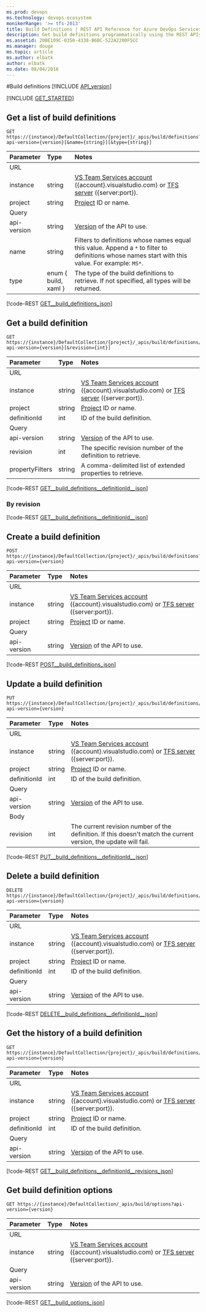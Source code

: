 ```yaml
---
ms.prod: devops
ms.technology: devops-ecosystem
monikerRange: '>= tfs-2013'
title: Build Definitions | REST API Reference for Azure DevOps Services and Team Foundation Server
description: Get build definitions programmatically using the REST APIs for Azure DevOps Services and Team Foundation Server.
ms.assetid: 20BE109C-0350-4338-B6BC-522A2200F5CC
ms.manager: douge
ms.topic: article
ms.author: elbatk
author: elbatk
ms.date: 08/04/2016
---
```


#Build definitions
[!INCLUDE [API_version](../_data/version2.md)]

[!INCLUDE [GET_STARTED](../_data/get-started.md)]

## Get a list of build definitions

```no-highlight
GET https://{instance}/DefaultCollection/{project}/_apis/build/definitions?api-version={version}[&name={string}][&type={string}]
```

| Parameter     | Type                 | Notes
|:--------------|:---------------------|:------------
| URL
| instance      | string               | [VS Team Services account](/azure/devops/integrate/get-started/rest/basics) ({account}.visualstudio.com) or [TFS server](/azure/devops/integrate/get-started/rest/basics) ({server:port}).
| project       | string               | [Project](../tfs/projects.md) ID or name.
| Query
| api-version   | string               | [Version](../../concepts/rest-api-versioning.md) of the API to use.
| name          | string               | Filters to definitions whose names equal this value. Append a `*` to filter to definitions whose names start with this value. For example: `MS*`.
| type          | enum { build, xaml } | The type of the build definitions to retrieve. If not specified, all types will be returned.

[!code-REST [GET__build_definitions_json](./_data/definitions/GET__build_definitions.json)]

## Get a build definition

```no-highlight
GET https://{instance}/DefaultCollection/{project}/_apis/build/definitions/{definitionId}?api-version={version}[&revision={int}]
```

| Parameter    | Type   | Notes
|:-------------|:-------|:------------
| URL
| instance     | string | [VS Team Services account](/azure/devops/integrate/get-started/rest/basics) ({account}.visualstudio.com) or [TFS server](/azure/devops/integrate/get-started/rest/basics) ({server:port}).
| project      | string | [Project](../tfs/projects.md) ID or name.
| definitionId | int    | ID of the build definition.
| Query
| api-version  | string | [Version](../../concepts/rest-api-versioning.md) of the API to use.
| revision     | int    | The specific revision number of the definition to retrieve.
| propertyFilters | string | A comma-delimited list of extended properties to retrieve.

[!code-REST [GET__build_definitions__definitionId__json](./_data/definitions/GET__build_definitions__definitionId_.json)]

### By revision
[!code-REST [GET__build_definitions__definitionId__json](./_data/definitions/GET__build_definitions__definitionId__revision-_revision_.json)]

<a name="createabuilddefinition" />

## Create a build definition

```no-highlight
POST https://{instance}/DefaultCollection/{project}/_apis/build/definitions?api-version={version}
```

| Parameter     | Type                 | Notes
|:--------------|:---------------------|:------------
| URL
| instance      | string               | [VS Team Services account](/azure/devops/integrate/get-started/rest/basics) ({account}.visualstudio.com) or [TFS server](/azure/devops/integrate/get-started/rest/basics) ({server:port}).
| project       | string               | [Project](../tfs/projects.md) ID or name.
| Query
| api-version   | string               | [Version](../../concepts/rest-api-versioning.md) of the API to use.

[!code-REST [POST__build_definitions_json](./_data/definitions/POST__build_definitions.json)]


## Update a build definition

```no-highlight
PUT https://{instance}/DefaultCollection/{project}/_apis/build/definitions/{definitionId}?api-version={version}
```

| Parameter     | Type                 | Notes
|:--------------|:---------------------|:------------
| URL
| instance      | string               | [VS Team Services account](/azure/devops/integrate/get-started/rest/basics) ({account}.visualstudio.com) or [TFS server](/azure/devops/integrate/get-started/rest/basics) ({server:port}).
| project       | string               | [Project](../tfs/projects.md) ID or name.
| definitionId  | int                  | ID of the build definition.
| Query
| api-version   | string               | [Version](../../concepts/rest-api-versioning.md) of the API to use.
| Body
| revision      | int                  | The current revision number of the definition. If this doesn't match the current version, the update will fail.

[!code-REST [PUT__build_definitions__definitionId__json](./_data/definitions/PUT__build_definitions__definitionId_.json)]


## Delete a build definition

```no-highlight
DELETE https://{instance}/DefaultCollection/{project}/_apis/build/definitions/{definitionId}?api-version={version}
```

| Parameter     | Type                 | Notes
|:--------------|:---------------------|:------------
| URL
| instance      | string               | [VS Team Services account](/azure/devops/integrate/get-started/rest/basics) ({account}.visualstudio.com) or [TFS server](/azure/devops/integrate/get-started/rest/basics) ({server:port}).
| project       | string               | [Project](../tfs/projects.md) ID or name.
| definitionId  | int                  | ID of the build definition.
| Query
| api-version   | string               | [Version](../../concepts/rest-api-versioning.md) of the API to use.

[!code-REST [DELETE__build_definitions__definitionId__json](./_data/definitions/DELETE__build_definitions__definitionId_.json)]


## Get the history of a build definition

```no-highlight
GET https://{instance}/DefaultCollection/{project}/_apis/build/definitions/{definitionId}/revisions?api-version={version}
```

| Parameter    | Type   | Notes
|:-------------|:-------|:------------
| URL
| instance     | string | [VS Team Services account](/azure/devops/integrate/get-started/rest/basics) ({account}.visualstudio.com) or [TFS server](/azure/devops/integrate/get-started/rest/basics) ({server:port}).
| project      | string | [Project](../tfs/projects.md) ID or name.
| definitionId | int    | ID of the build definition.
| Query
| api-version  | string | [Version](../../concepts/rest-api-versioning.md) of the API to use.

[!code-REST [GET__build_definitions__definitionId__revisions_json](./_data/definitions/GET__build_definitions__definitionId__revisions.json)]

## Get build definition options

```no-highlight
GET https://{instance}/DefaultCollection/_apis/build/options?api-version={version}
```

| Parameter    | Type   | Notes
|:-------------|:-------|:------------
| URL
| instance     | string | [VS Team Services account](/azure/devops/integrate/get-started/rest/basics) ({account}.visualstudio.com) or [TFS server](/azure/devops/integrate/get-started/rest/basics) ({server:port}).
| Query
| api-version  | string | [Version](../../concepts/rest-api-versioning.md) of the API to use.

[!code-REST [GET__build_options_json](./_data/definitions/GET__build_options.json)]